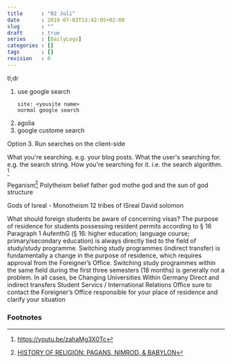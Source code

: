 ```yaml
---
title      : "02 Juli"
date       : 2019-07-02T13:42:05+02:00
slug       : ""
draft      : true
series     : [DailyLogs]
categories : []
tags       : []
revision   : 0
---
```


tl;dr
<!-- more -->

1. use google search
   ```
   site: <yousite name>
   normal google search
   ```
2. agolia
3. google custome search

Option 3. Run searches on the client-side

What you're searching. e.g. your blog posts.
What the user's searching for. e.g. the search string.
How you're searching for it. i.e. the search algorithm.
[^1]

Peganism[^2]
Polytheism belief
father god
mothe god
and the sun of god structure

Gods of Isreal - Monotheism
12 tribes of ISreal
David
solomon

What should foreign students be aware of concerning visas?
The purpose of residence for students possessing resident permits according to § 16
Paragraph 1 AufenthG (§ 16: higher education; language course; primary/secondary
education) is always directly tied to the field of study/study programme. Switching study
programmes (indirect transfer) is fundamentally a change in the purpose of residence, which
requires approval from the Foreigner’s Office. Switching study programmes within the same
field during the first three semesters (18 months) is generally not a problem. In all cases, be 
Changing Universities Within Germany
Direct and indirect transfers
Student Servics /
International Relations
Office
sure to contact the Foreigner’s Office responsible for your place of residence and clarify your
situation


### Footnotes

[^1]: https://youtu.be/zahaMg3X0Tc
[^2]: [HISTORY OF RELIGION: PAGANS, NIMROD, & BABYLON](https://youtu.be/PdsJs0UIm7s)

